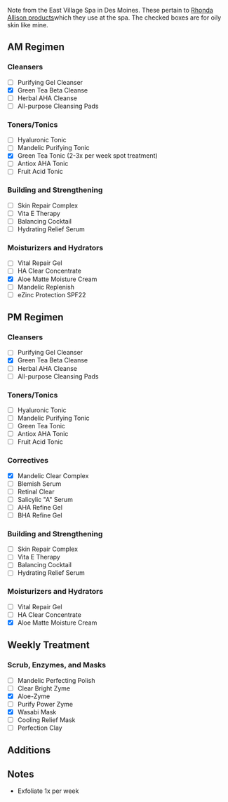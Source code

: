 Note from the East Village Spa in Des Moines. These pertain to [Rhonda Allison products](https://rhondaallison.com/)which they use at the spa. The checked boxes are for oily skin like mine.

## AM Regimen

### Cleansers

- [ ] Purifying Gel Cleanser
- [x] Green Tea Beta Cleanse
- [ ] Herbal AHA Cleanse
- [ ] All-purpose Cleansing Pads

### Toners/Tonics

- [ ] Hyaluronic Tonic
- [ ] Mandelic Purifying Tonic
- [x] Green Tea Tonic (2-3x per week spot treatment)
- [ ] Antiox AHA Tonic
- [ ] Fruit Acid Tonic

### Building and Strengthening

- [ ] Skin Repair Complex
- [ ] Vita E Therapy
- [ ] Balancing Cocktail
- [ ] Hydrating Relief Serum

### Moisturizers and Hydrators

- [ ] Vital Repair Gel
- [ ] HA Clear Concentrate
- [x] Aloe Matte Moisture Cream
- [ ] Mandelic Replenish
- [ ] eZinc Protection SPF22

## PM Regimen

### Cleansers

- [ ] Purifying Gel Cleanser
- [x] Green Tea Beta Cleanse
- [ ] Herbal AHA Cleanse
- [ ] All-purpose Cleansing Pads

### Toners/Tonics

- [ ] Hyaluronic Tonic
- [ ] Mandelic Purifying Tonic
- [ ] Green Tea Tonic
- [ ] Antiox AHA Tonic
- [ ] Fruit Acid Tonic

### Correctives

- [x] Mandelic Clear Complex
- [ ] Blemish Serum
- [ ] Retinal Clear
- [ ] Salicylic "A" Serum
- [ ] AHA Refine Gel
- [ ] BHA Refine Gel

### Building and Strengthening

- [ ] Skin Repair Complex
- [ ] Vita E Therapy
- [ ] Balancing Cocktail
- [ ] Hydrating Relief Serum

### Moisturizers and Hydrators

- [ ] Vital Repair Gel
- [ ] HA Clear Concentrate
- [x] Aloe Matte Moisture Cream

## Weekly Treatment

### Scrub, Enzymes, and Masks

- [ ] Mandelic Perfecting Polish
- [ ] Clear Bright Zyme
- [x] Aloe-Zyme
- [ ] Purify Power Zyme
- [x] Wasabi Mask
- [ ] Cooling Relief Mask
- [ ] Perfection Clay

## Additions

## Notes

- Exfoliate 1x per week

